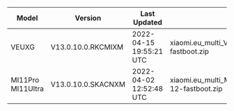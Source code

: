 | Model | Version | Last Updated | File Name | Size | Download Link |
| ---- | ---- | ---- | ---- | ---- | ---- |
| VEUXG | V13.0.10.0.RKCMIXM | 2022-04-15 19:55:21 UTC | xiaomi.eu_multi_VEUXG_V13.0.10.0.RKCMIXM_v13-11-fastboot.zip | 3.8 GB | [SourceForge](https://sourceforge.net/projects/xiaomi-eu-multilang-miui-roms/files/xiaomi.eu/MIUI-STABLE-RELEASES/MIUIv13/xiaomi.eu_multi_VEUXG_V13.0.10.0.RKCMIXM_v13-11-fastboot.zip/download) |
| MI11Pro MI11Ultra | V13.0.10.0.SKACNXM | 2022-04-02 12:52:48 UTC | xiaomi.eu_multi_MI11Pro_MI11Ultra_V13.0.10.0.SKACNXM_v13-12-fastboot.zip | 4.5 GB | [SourceForge](https://sourceforge.net/projects/xiaomi-eu-multilang-miui-roms/files/xiaomi.eu/MIUI-STABLE-RELEASES/MIUIv13/xiaomi.eu_multi_MI11Pro_MI11Ultra_V13.0.10.0.SKACNXM_v13-12-fastboot.zip/download) |
